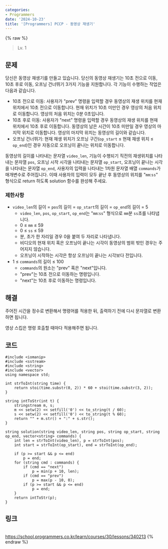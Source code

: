 ```yaml
---
categories:
- Programmers
date: '2024-10-23'
title: '[Programmers] PCCP - 동영상 재생기'
---
```


{% raw %}
> Lv. 1<br>

## 문제
당신은 동영상 재생기를 만들고 있습니다. 당신의 동영상 재생기는 10초 전으로 이동, 10초 후로 이동, 오프닝 건너뛰기 3가지 기능을 지원합니다. 각 기능이 수행하는 작업은 다음과 같습니다.

- 10초 전으로 이동: 사용자가 "prev" 명령을 입력할 경우 동영상의 재생 위치를 현재 위치에서 10초 전으로 이동합니다. 현재 위치가 10초 미만인 경우 영상의 처음 위치로 이동합니다. 영상의 처음 위치는 0분 0초입니다.
- 10초 후로 이동: 사용자가 "next" 명령을 입력할 경우 동영상의 재생 위치를 현재 위치에서 10초 후로 이동합니다. 동영상의 남은 시간이 10초 미만일 경우 영상의 마지막 위치로 이동합니다. 영상의 마지막 위치는 동영상의 길이와 같습니다.
- 오프닝 건너뛰기: 현재 재생 위치가 오프닝 구간(`op_start`  ≤ 현재 재생 위치 ≤  `op_end`)인 경우 자동으로 오프닝이 끝나는 위치로 이동합니다.

동영상의 길이를 나타내는 문자열  `video_len`, 기능이 수행되기 직전의 재생위치를 나타내는 문자열  `pos`, 오프닝 시작 시각을 나타내는 문자열  `op_start`, 오프닝이 끝나는 시각을 나타내는 문자열  `op_end`, 사용자의 입력을 나타내는 1차원 문자열 배열  `commands`가 매개변수로 주어집니다. 이때 사용자의 입력이 모두 끝난 후 동영상의 위치를 "`mm`:`ss`" 형식으로 return 하도록 solution 함수를 완성해 주세요.

### 제한사항
-   `video_len`의 길이 =  `pos`의 길이 =  `op_start`의 길이 =  `op_end`의 길이 = 5
    -   `video_len`,  `pos`,  `op_start`,  `op_end`는 "`mm`:`ss`" 형식으로  `mm`분  `ss`초를 나타냅니다.
    -   0 ≤  `mm`  ≤ 59
    -   0 ≤  `ss`  ≤ 59
    -   분, 초가 한 자리일 경우 0을 붙여 두 자리로 나타냅니다.
    -   비디오의 현재 위치 혹은 오프닝이 끝나는 시각이 동영상의 범위 밖인 경우는 주어지지 않습니다.
    -   오프닝이 시작하는 시각은 항상 오프닝이 끝나는 시각보다 전입니다.
-   1 ≤  `commands`의 길이 ≤ 100
    -   `commands`의 원소는 "prev" 혹은 "next"입니다.
    -   "prev"는 10초 전으로 이동하는 명령입니다.
    -   "next"는 10초 후로 이동하는 명령입니다.

## 해결
주어진 시간을 정수로 변환해서 명령어를 적용한 뒤, 출력하기 전에 다시 문자열로 변환하면 됩니다.

영상 스킵은 명령 호출할 때마다 적용해주면 됩니다.

## 코드
```
#include <iomanip>
#include <sstream>
#include <string>
#include <vector>
using namespace std;

int strToInt(string time) {
    return stoi(time.substr(0, 2)) * 60 + stoi(time.substr(3, 2));
}

string intToStr(int t) {
    stringstream m, s;
    m << setw(2) << setfill('0') << to_string(t / 60);
    s << setw(2) << setfill('0') << to_string(t % 60);
    return "" + m.str() + ":" + s.str();
}

string solution(string video_len, string pos, string op_start, string op_end, vector<string> commands) {
    int len = strToInt(video_len), p = strToInt(pos);
    int start = strToInt(op_start), end = strToInt(op_end);

    if (p >= start && p <= end)
        p = end;
    for (string cmd : commands) {
        if (cmd == "next")
            p = min(p + 10, len);
        if (cmd == "prev")
            p = max(p - 10, 0);
        if (p >= start && p <= end)
            p = end;
    }
    return intToStr(p);
}
```

## 링크
<br>https://school.programmers.co.kr/learn/courses/30/lessons/340213
{% endraw %}